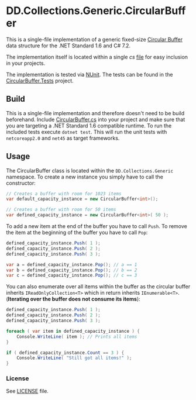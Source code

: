 # DD.Collections.Generic.CircularBuffer

This is a single-file implementation of a generic fixed-size [Circular Buffer](https://en.wikipedia.org/wiki/Circular_buffer) data structure for the .NET Standard 1.6 and C# 7.2.

The implementation itself is located within a single *cs* [file](SharedCode/CircularBuffer.cs) for easy inclusion in your projects.

The implementation is tested via [NUnit](http://nunit.org). The tests can be found in the [CircularBuffer.Tests](CircularBuffer.Tests/CircularBuffer.Tests.csproj) project.

## Build

This is a single-file implementation and therefore doesn't need to be build beforehand. Include [CircularBuffer.cs](SharedCode/CircularBuffer.cs) into your project and make sure that you are targeting a .NET Standard 1.6 compatible runtime. To run the included tests execute `dotnet test`. This will run the unit tests with `netcoreapp2.0` and `net45` as target frameworks.

## Usage

The CircularBuffer class is located within the `DD.Collections.Generic` namespace. To create a new instance you simply have to call the constructor:

```cs
// Creates a buffer with room for 1023 items
var default_capacity_instance = new CircularBuffer<int>();

// Creates a buffer with room for 50 items
var defined_capacity_instance = new CircularBuffer<int>( 50 );
```

To add a new item at the end of the buffer you have to call `Push`. To remove the item at the beginning of the buffer you have to call `Pop`:

```cs
defined_capacity_instance.Push( 1 );
defined_capacity_instance.Push( 2 );
defined_capacity_instance.Push( 3 );

var a = defined_capacity_instance.Pop(); // a == 1
var b = defined_capacity_instance.Pop(); // b == 2
var c = defined_capacity_instance.Pop(); // c == 3
```

You can also enumerate over all items within the buffer as the circular buffer inherits `IReadOnlyCollection<T>` which in return inherits `IEnumerable<T>`. (**Iterating over the buffer does not consume its items**):

```cs
defined_capacity_instance.Push( 1 );
defined_capacity_instance.Push( 2 );
defined_capacity_instance.Push( 3 );

foreach ( var item in defined_capacity_instance ) {
    Console.WriteLine( item ); // Prints all items
}

if ( defined_capacity_instance.Count == 3 ) {
    Console.WriteLine( "Still got all items!" );
}
```

### License

See [LICENSE](LICENSE) file.
